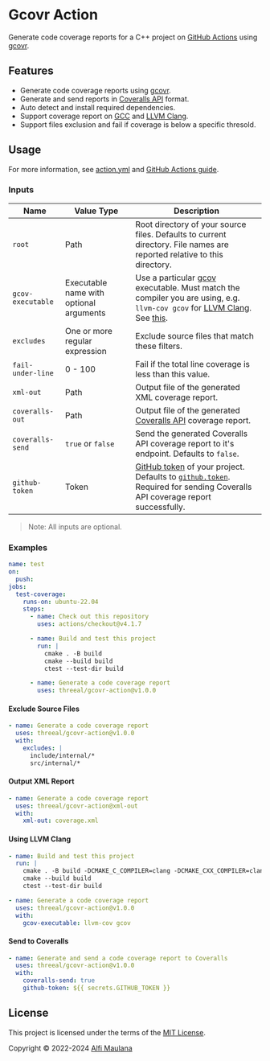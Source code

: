 # Gcovr Action

Generate code coverage reports for a C++ project on [GitHub Actions](https://github.com/features/actions) using [gcovr](https://gcovr.com/en/stable/).

## Features

- Generate code coverage reports using [gcovr](https://gcovr.com/en/stable/).
- Generate and send reports in [Coveralls API](https://docs.coveralls.io/api-introduction) format.
- Auto detect and install required dependencies.
- Support coverage report on [GCC](https://gcc.gnu.org/) and [LLVM Clang](https://clang.llvm.org/).
- Support files exclusion and fail if coverage is below a specific thresold.

## Usage

For more information, see [action.yml](./action.yml) and [GitHub Actions guide](https://docs.github.com/en/actions/learn-github-actions/understanding-github-actions).

### Inputs

| Name | Value Type | Description |
| --- | --- | --- |
| `root` | Path | Root directory of your source files. Defaults to current directory. File names are reported relative to this directory. |
| `gcov-executable` | Executable name with optional arguments | Use a particular [gcov](https://gcc.gnu.org/onlinedocs/gcc/Gcov.html) executable. Must match the compiler you are using, e.g. `llvm-cov gcov` for [LLVM Clang](https://clang.llvm.org/). See [this](https://gcovr.com/en/stable/guide/compiling.html#choosing-the-right-gcov-executable). |
| `excludes` | One or more regular expression | Exclude source files that match these filters. |
| `fail-under-line` | 0 - 100 | Fail if the total line coverage is less than this value. |
| `xml-out` | Path | Output file of the generated XML coverage report. |
| `coveralls-out` | Path | Output file of the generated [Coveralls API](https://docs.coveralls.io/api-introduction) coverage report. |
| `coveralls-send` | `true` or `false` | Send the generated Coveralls API coverage report to it's endpoint. Defaults to `false`. |
| `github-token` | Token | [GitHub token](https://docs.github.com/en/actions/security-guides/automatic-token-authentication) of your project. Defaults to [`github.token`](https://docs.github.com/en/actions/security-guides/automatic-token-authentication). Required for sending Coveralls API coverage report successfully. |

> Note: All inputs are optional.

### Examples

```yaml
name: test
on:
  push:
jobs:
  test-coverage:
    runs-on: ubuntu-22.04
    steps:
      - name: Check out this repository
        uses: actions/checkout@v4.1.7

      - name: Build and test this project
        run: |
          cmake . -B build
          cmake --build build
          ctest --test-dir build

      - name: Generate a code coverage report
        uses: threeal/gcovr-action@v1.0.0
```

#### Exclude Source Files

```yaml
- name: Generate a code coverage report
  uses: threeal/gcovr-action@v1.0.0
  with:
    excludes: |
      include/internal/*
      src/internal/*
```

#### Output XML Report

```yaml
- name: Generate a code coverage report
  uses: threeal/gcovr-action@xml-out
  with:
    xml-out: coverage.xml
```

#### Using LLVM Clang

```yaml
- name: Build and test this project
  run: |
    cmake . -B build -DCMAKE_C_COMPILER=clang -DCMAKE_CXX_COMPILER=clang++
    cmake --build build
    ctest --test-dir build

- name: Generate a code coverage report
  uses: threeal/gcovr-action@v1.0.0
  with:
    gcov-executable: llvm-cov gcov
```

#### Send to Coveralls

```yaml
- name: Generate and send a code coverage report to Coveralls
  uses: threeal/gcovr-action@v1.0.0
  with:
    coveralls-send: true
    github-token: ${{ secrets.GITHUB_TOKEN }}
```

## License

This project is licensed under the terms of the [MIT License](./LICENSE).

Copyright © 2022-2024 [Alfi Maulana](https://github.com/threeal/)
